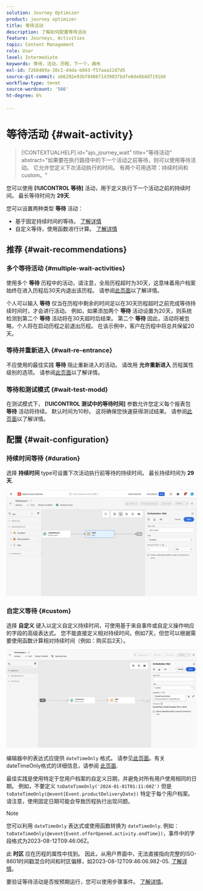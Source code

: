 ```yaml
---
solution: Journey Optimizer
product: journey optimizer
title: 等待活动
description: 了解如何配置等待活动
feature: Journeys, Activities
topic: Content Management
role: User
level: Intermediate
keywords: 等待，活动，历程，下一个，画布
exl-id: 7268489a-38c1-44da-b043-f57aaa12d7d5
source-git-commit: ab6292e93bf848671d39037bdfe0de8bdd7191b6
workflow-type: tm+mt
source-wordcount: '566'
ht-degree: 6%

---
```


# 等待活动 {#wait-activity}

>[!CONTEXTUALHELP]
>id="ajo_journey_wait"
>title="等待活动"
>abstract="如果要在执行路径中的下一个活动之前等待，则可以使用等待活动。 它允许您定义下次活动执行的时间。 有两个可用选项：持续时间和custom。"

您可以使用 **[!UICONTROL 等待]** 活动，用于定义执行下一个活动之前的持续时间。  最长等待时间为 **29天**.

您可以设置两种类型 **等待** 活动：

* 基于固定持续时间的等待。 [了解详情](#duration)
* 自定义等待，使用函数进行计算。 [了解详情](#custom)

<!--
* [Email send time optimization](#email_send_time_optimization)
* [Fixed date](#fixed_date) 
-->

## 推荐 {#wait-recommendations}

### 多个等待活动 {#multiple-wait-activities}

使用多个 **等待** 历程中的活动，请注意，全局历程超时为30天，这意味着用户档案始终在进入历程后30天内退出该历程。 请参阅[此页面](../building-journeys/journey-gs.md#global_timeout)以了解详情。

个人可以输入 **等待** 仅当在历程中剩余的时间足以在30天历程超时之前完成等待持续时间时，才会进行活动。 例如，如果添加两个 **等待** 活动设置为20天，则系统检测到第二个 **等待** 活动将在30天超时后结束。 第二个 **等待** 因此，活动将被忽略，个人将在启动历程之前退出历程。 在该示例中，客户在历程中将总共保留20天。

### 等待并重新进入 {#wait-re-entrance}

不应使用的最佳实践 **等待** 阻止重新进入的活动。 请改用 **允许重新进入** 历程属性级别的选项。 请参阅[此页面](../building-journeys/journey-gs.md#entrance)以了解详情。

### 等待和测试模式 {#wait-test-modd}

在测试模式下， **[!UICONTROL 测试中的等待时间]** 参数允许您定义每个报表包 **等待** 活动将持续。 默认时间为10秒。 这将确保您快速获得测试结果。 请参阅[此页面](../building-journeys/testing-the-journey.md)以了解详情。

## 配置 {#wait-configuration}

### 持续时间等待 {#duration}

选择 **持续时间** type可设置下次活动执行前等待的持续时间。 最长持续时间为 **29天**.

![定义等待持续时间](assets/journey55.png)

<!--
## Fixed date wait{#fixed_date}

Select the date for the execution of the next activity.

![](assets/journey56.png)

-->

### 自定义等待 {#custom}

选择 **自定义** 键入以定义自定义持续时间，可使用基于来自事件或自定义操作响应的字段的高级表达式。 您不能直接定义相对持续时间，例如7天，但您可以根据需要使用函数计算相对持续时间（例如：购买后2天）。

![使用表达式定义自定义等待](assets/journey57.png)

编辑器中的表达式应提供 `dateTimeOnly` 格式。 请参见[此页面](expression/expressionadvanced.md)。有关dateTimeOnly格式的详细信息，请参阅 [此页面](expression/data-types.md).

最佳实践是使用特定于您用户档案的自定义日期，并避免对所有用户使用相同的日期。 例如，不要定义 `toDateTimeOnly('2024-01-01T01:11:00Z')` 但是 `toDateTimeOnly(@event{Event.productDeliveryDate})` 特定于每个用户档案。 请注意，使用固定日期可能会导致历程执行出现问题。


>[!NOTE]
>
>您可以利用 `dateTimeOnly` 表达式或使用函数转换为 `dateTimeOnly`. 例如： `toDateTimeOnly(@event{Event.offerOpened.activity.endTime})`，事件中的字段格式为2023-08-12T09:46:06Z。
>
>此 **时区** 应在历程的属性中找到。 因此，从用户界面中，无法直接指向完整的ISO-8601时间戳混合时间和时区偏移，如2023-08-12T09:46:06.982-05. [了解详情](../building-journeys/timezone-management.md)。


要验证等待活动是否按预期运行，您可以使用步骤事件。 [了解详情](../reports/query-examples.md#common-queries)。

<!--## Email send time optimization{#email_send_time_optimization}

This type of wait uses a score calculated in Adobe Experience Platform. The score calculates the propensity to click or open an email in the future based on past behavior. Note that the algorithm calculating the score needs a certain amount of data to work. As a result, when it does not have enough data, the default wait time will apply. At publication time, you'll be notified that the default time applies.

>[!NOTE]
>
>The first event of your journey must have a namespace.
>
>This capability is only available after an **[!UICONTROL Email]** activity. You need to have Adobe Campaign Standard.

1. In the **[!UICONTROL Amount of time]** field, define the number of hours to consider to optimize email sending.
1. In the **[!UICONTROL Optimization type]** field, choose if the optimization should increase clicks or opens.
1. In the **[!UICONTROL Default time]** field, define the default time to wait if the predictive send time score is not available.

    >[!NOTE]
    >
    >Note that the send time score can be unavailable because there is not enough data to perform the calculation. In this case, you will be informed, at publication time, that the default time applies.

![](assets/journey57bis.png)-->
